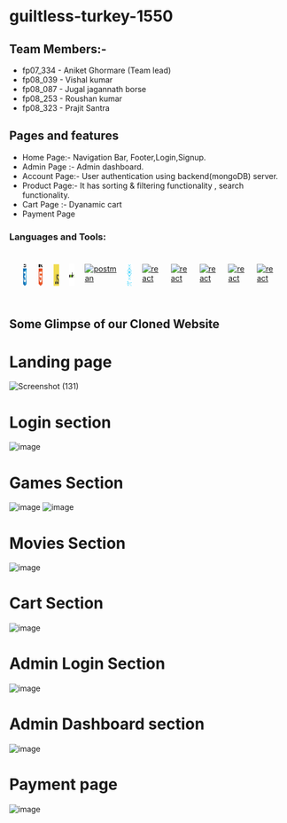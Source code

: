 # guiltless-turkey-1550


## Team Members:-
- fp07_334 -  Aniket Ghormare	(Team lead)
- fp08_039 -  Vishal kumar	
- fp08_087 -  Jugal jagannath borse
- fp08_253 -  Roushan kumar
- fp08_323 -  Prajit Santra


## Pages and features
- Home Page:- Navigation Bar, Footer,Login,Signup.
- Admin Page :- Admin dashboard.
- Account Page:- User authentication using backend(mongoDB) server.
- Product Page:- It has sorting & filtering functionality , search functionality.
- Cart Page :- Dyanamic cart
- Payment Page

<h3 align="left">Languages and Tools:</h3>
<p align="left" style=' width:"90%"; margin: auto; padding: 23px; display: flex; gap: 18px;'> <a href="https://www.w3schools.com/css/" target="_blank" rel="noreferrer"> <img src="https://raw.githubusercontent.com/devicons/devicon/master/icons/css3/css3-original-wordmark.svg" alt="css3" width="40" height="40"/> </a>  <a href="https://www.w3.org/html/" target="_blank" rel="noreferrer"> <img src="https://raw.githubusercontent.com/devicons/devicon/master/icons/html5/html5-original-wordmark.svg" alt="html5" width="40" height="40"/> </a> <a href="https://developer.mozilla.org/en-US/docs/Web/JavaScript" target="_blank" rel="noreferrer"> <img src="https://raw.githubusercontent.com/devicons/devicon/master/icons/javascript/javascript-original.svg" alt="javascript" width="40" height="40"/> </a> <a href="https://nodejs.org" target="_blank" rel="noreferrer"> <img src="https://raw.githubusercontent.com/devicons/devicon/master/icons/nodejs/nodejs-original-wordmark.svg" alt="nodejs" width="40" height="40"/> </a> <a href="https://postman.com" target="_blank" rel="noreferrer"> <img src="https://www.vectorlogo.zone/logos/getpostman/getpostman-icon.svg" alt="postman" width="40" height="40"/> </a> <a href="https://reactjs.org/" target="_blank" rel="noreferrer"> <img src="https://raw.githubusercontent.com/devicons/devicon/master/icons/react/react-original-wordmark.svg" alt="react" width="40" height="40"/> </a> <a href="https://chakra-ui.com/" target="_blank" rel="noreferrer"> <img src="https://image.pngaaa.com/704/7959704-middle.png" alt="react" width="50" height="40"/> </a> <a href="https://openbase.com/js/slick-slider/documentation" target="_blank" rel="noreferrer"> <img src="https://gymove.dexignzone.com/react/welcome/images/icons/44.png" alt="react" width="50" height="40"/> </a>  <a href="https://app.cyclic.sh/#/" target="_blank" rel="noreferrer"> <img src="https://th.bing.com/th/id/OIP.NCU8PydXbTaszgAQ2xGNHwAAAA?w=279&h=175&c=7&r=0&o=5&dpr=1.3&pid=1.7" alt="react" width="50" height="40"/> </a><a href="https://vercel.com/" target="_blank" rel="noreferrer"> <img src="https://th.bing.com/th/id/OIP.ypz_d6GL7n2nXfQnbw_ARAHaFj?w=195&h=180&c=7&r=0&o=5&dpr=1.3&pid=1.7" alt="react" width="50" height="40"/> </a>
<a href="https://redux.js.org/" target="_blank" rel="noreferrer"> <img src="https://th.bing.com/th/id/OIP.WcRnU2ERqYHZBKBQ0zXCvgHaGs?w=188&h=180&c=7&r=0&o=5&dpr=1.3&pid=1.7" alt="react" width="50" height="40"/> </a></p>

## Some Glimpse of our Cloned Website


# Landing page
![Screenshot (131)](https://github.com/aniketghormare/guiltless-turkey-1550/assets/115496998/e1e3bd40-61b5-4aee-b4a3-206d3646d54b)


# Login section
![image](https://github.com/aniketghormare/guiltless-turkey-1550/assets/115496998/bfbad01e-09e0-467b-99aa-40c02cdc9c9d)


# Games Section
![image](https://github.com/aniketghormare/guiltless-turkey-1550/assets/115496998/2ec3d836-c32e-435e-92b2-263b00fab47a)
![image](https://github.com/aniketghormare/guiltless-turkey-1550/assets/115496998/9ec8c537-1917-4659-9383-545e61084de4)


# Movies Section
![image](https://github.com/aniketghormare/guiltless-turkey-1550/assets/115496998/e4707806-be7d-47cd-a424-d79b65481f3c)


# Cart Section
![image](https://github.com/aniketghormare/guiltless-turkey-1550/assets/115496998/190c2e15-bfd0-4cb8-9c31-e0f36e983e4f)


# Admin Login Section
![image](https://github.com/aniketghormare/guiltless-turkey-1550/assets/115496998/3faedb8b-637b-40d4-b2bc-c290fcb4735b)


# Admin Dashboard section
![image](https://github.com/aniketghormare/guiltless-turkey-1550/assets/115496998/a2b0ec5b-2bf2-46bd-aa94-abbe99096d29)


# Payment page
![image](https://github.com/aniketghormare/guiltless-turkey-1550/assets/115496998/706e29d6-6621-4ba2-bcad-bd18e1ba2262)



